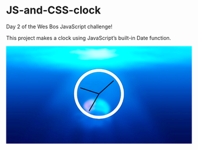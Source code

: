 # JS-and-CSS-clock

Day 2 of the Wes Bos JavaScript challenge!

This project makes a clock using JavaScript’s built-in Date function.

![alt text](images/clock.png "The end result of the Wes Bos JS clock")
